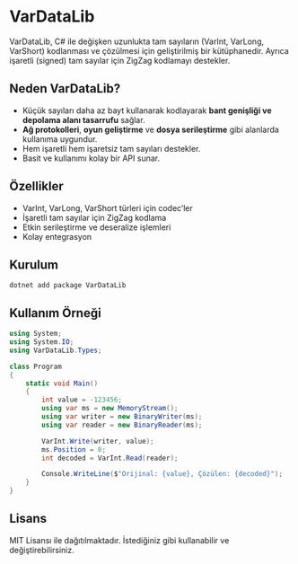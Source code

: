 
# VarDataLib

VarDataLib, C# ile değişken uzunlukta tam sayıların (VarInt, VarLong, VarShort) kodlanması ve çözülmesi için geliştirilmiş bir kütüphanedir. Ayrıca işaretli (signed) tam sayılar için ZigZag kodlamayı destekler.

## Neden VarDataLib?

- Küçük sayıları daha az bayt kullanarak kodlayarak **bant genişliği ve depolama alanı tasarrufu** sağlar.
- **Ağ protokolleri**, **oyun geliştirme** ve **dosya serileştirme** gibi alanlarda kullanıma uygundur.
- Hem işaretli hem işaretsiz tam sayıları destekler.
- Basit ve kullanımı kolay bir API sunar.

## Özellikler

- VarInt, VarLong, VarShort türleri için codec’ler
- İşaretli tam sayılar için ZigZag kodlama
- Etkin serileştirme ve deseralize işlemleri
- Kolay entegrasyon

## Kurulum

```shell
dotnet add package VarDataLib
```

## Kullanım Örneği

```csharp
using System;
using System.IO;
using VarDataLib.Types;

class Program
{
    static void Main()
    {
        int value = -123456;
        using var ms = new MemoryStream();
        using var writer = new BinaryWriter(ms);
        using var reader = new BinaryReader(ms);

        VarInt.Write(writer, value);
        ms.Position = 0;
        int decoded = VarInt.Read(reader);

        Console.WriteLine($"Orijinal: {value}, Çözülen: {decoded}");
    }
}
```

## Lisans

MIT Lisansı ile dağıtılmaktadır. İstediğiniz gibi kullanabilir ve değiştirebilirsiniz.
